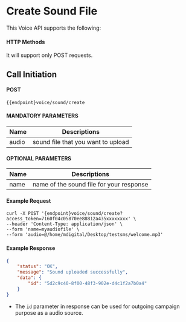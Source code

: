 # Create Sound File

This Voice API supports the following:

#### HTTP Methods
  
  It will support only POST requests.

## Call Initiation

#### POST

```
{{endpoint}voice/sound/create
```

####  MANDATORY PARAMETERS

| Name     | Descriptions |
|----------|--------------|
| audio | sound file that you want to upload |


####  OPTIONAL PARAMETERS

| Name     | Descriptions |
|----------|--------------|
| name |  name of the sound file for your response |

#### Example Request

```
curl -X POST '{endpoint}voice/sound/create?access_token=7160f04c05870ee88812a435xxxxxxxx' \
--header 'Content-Type: application/json' \
--form 'name=myaudiofile' \
--form 'audio=@/home/mdigital/Desktop/testsms/welcome.mp3'
```

#### Example Response

```json
{
    "status": "OK",
    "message": "Sound uploaded successfully",
    "data": {
        "id": "5d2c9c40-8f00-48f3-902e-d4c1f2a7b0a4"
    }
}
```

- The `id` parameter in response can be used for outgoing campaign purpose as a audio source.